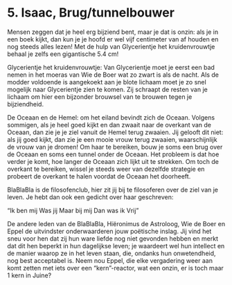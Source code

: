 # 5. Isaac, Brug/tunnelbouwer

Mensen zeggen dat je heel erg bijziend bent, maar je dat is onzin: als je in een boek kijkt, dan kun je je hoofd er wel vijf centimeter van af houden en nog steeds alles lezen! 
Met de hulp van Glycerientje het kruidenvrouwtje behaal je zelfs een gigantische 5.4 cm!

Glycerientje het kruidenvrouwtje: Van Glycerientje moet je eerst een bad nemen in het moeras van Wie de Boer wat zo zwart is als de nacht. Als de modder voldoende is aangekoekt aan je blote lichaam moet je zo snel mogelijk naar Glycerientje zien te komen. Zij schraapt de resten van je lichaam om hier een bijzonder brouwsel van te brouwen tegen je bijziendheid.

De Oceaan en de Hemel: om het eiland bevindt zich de Oceaan. Volgens sommigen, als je heel goed kijkt en dan zwaait naar de overkant van de Oceaan, dan zie je je ziel vanuit de Hemel terug zwaaien. Jij gelooft dit niet: als jij goed kijkt, dan zie je een mooie vrouw terug zwaaien, waarschijnlijk de vrouw van je dromen! Om haar te bereiken, bouw je soms een brug over de Oceaan en soms een tunnel onder de Oceaan. Het probleem is dat hoe verder je komt, hoe langer de Oceaan zich lijkt uit te strekken. Om toch de overkant te bereiken, wissel je steeds  weer van dezelfde strategie en probeert de overkant te halen voordat de Oceaan het doorheeft.

BlaBlaBla is de filosofenclub, hier zit jij bij te filosoferen over de ziel van je leven. Je hebt dan ook een gedicht over haar geschreven: 

“Ik ben mij
Was jij
Maar bij mij
Dan was ik
Vrij”

De andere leden van de BlaBlaBla, Hiëronimus de Astroloog, Wie de Boer en Eppel de uitvindster onderwaarderen jouw poëtische inslag. Jij vind het sneu voor hen dat zij hun ware liefde nog niet gevonden hebben en merkt dat dit hen beperkt in hun dagelijkse leven; je waardeert wel hun intellect en de manier waarop ze in het leven staan, die, ondanks hun onwetendheid, nog best acceptabel is. Neem nou Eppel, die elke vergadering weer aan komt zetten met iets over een “kern”-reactor, wat een onzin, er is toch maar 1 kern in Juine?



